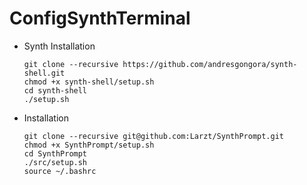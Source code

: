 # ConfigSynthTerminal
  * Synth Installation
    ```plaintext
    git clone --recursive https://github.com/andresgongora/synth-shell.git
    chmod +x synth-shell/setup.sh
    cd synth-shell
    ./setup.sh
    ```
    
  * Installation
    ```plaintext
    git clone --recursive git@github.com:Larzt/SynthPrompt.git
    chmod +x SynthPrompt/setup.sh
    cd SynthPrompt
    ./src/setup.sh
    source ~/.bashrc
    ```
  